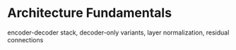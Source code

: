 # Architecture Fundamentals

encoder-decoder stack, decoder-only variants, layer normalization, residual connections 